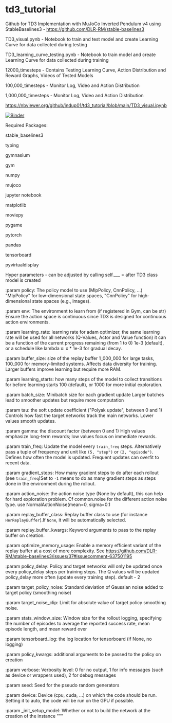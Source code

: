 # td3_tutorial  
Github for TD3 Implementation with MuJoCo Inverted Pendulum v4 using StableBaselines3 - https://github.com/DLR-RM/stable-baselines3

TD3_visual.pynb - Notebook to train and test model and create Learning Curve for data collected during testing

TD3_learning_curve_testing.pynb - Notebook to train model and create Learning Curve for data collected during training

12000_timesteps - Contains Testing Learning Curve, Action Distribution and Reward Graphs, Videos of Tested Models

100,000_timesteps - Monitor Log, Video and Action Distribution

1,000,000_timesteps - Monitor Log, Video and Action Distribution

https://nbviewer.org/github/indup01/td3_tutorial/blob/main/TD3_visual.ipynb

[![Binder](https://mybinder.org/badge_logo.svg)](https://mybinder.org/v2/git/https%3A%2F%2Fgithub.com%2Findup01%2Ftd3_tutorial/main?labpath=%2FTD3_visual.ipynb)

Required Packages:

stable_baselines3 

typing

gymnasium

gym

numpy

mujoco

jupyter notebook

matplotlib

moviepy

pygame

pytorch

pandas

tensorboard

pyvirtualdisplay

Hyper parameters - can be adjusted by calling self.___ =  after TD3 class model is created

:param policy: The policy model to use (MlpPolicy, CnnPolicy, ...)
 "MlpPolicy" for low-dimensional state spaces, "CnnPolicy" for high-dimensional state spaces (e.g., images).

:param env: The environment to learn from (if registered in Gym, can be str)
Ensure the action space is continuous since TD3 is designed for continuous action environments.

:param learning_rate: learning rate for adam optimizer, the same learning rate will be used for all networks (Q-Values, Actor and Value function) it can be a function of the current progress remaining (from 1 to 0)
1e-3 (default), or a schedule like lambda x: x * 1e-3 for gradual decay.

:param buffer_size: size of the replay buffer
1_000_000 for large tasks, 100_000 for memory-limited systems.
Affects data diversity for training. Larger buffers improve learning but require more RAM.

:param learning_starts: how many steps of the model to collect transitions for before learning starts
100 (default), or 1000 for more initial exploration.

:param batch_size: Minibatch size for each gradient update
Larger batches lead to smoother updates but require more computation

:param tau: the soft update coefficient ("Polyak update", between 0 and 1)
Controls how fast the target networks track the main networks. Lower values smooth updates.

:param gamma: the discount factor (between 0 and 1)
High values emphasize long-term rewards; low values focus on immediate rewards.

:param train_freq: Update the model every ``train_freq`` steps. Alternatively pass a tuple of frequency and unit like ``(5, "step")`` or ``(2, "episode")``.
Defines how often the model is updated. Frequent updates can overfit to recent data.

:param gradient_steps: How many gradient steps to do after each rollout (see ``train_freq``)Set to ``-1`` means to do as many gradient steps as steps done in the environment during the rollout.
    
:param action_noise: the action noise type (None by default), this can help for hard exploration problem. Cf common.noise for the different action noise type.
use NormalActionNoise(mean=0, sigma=0.1

:param replay_buffer_class: Replay buffer class to use (for instance ``HerReplayBuffer``).If ``None``, it will be automatically selected.

:param replay_buffer_kwargs: Keyword arguments to pass to the replay buffer on creation.

:param optimize_memory_usage: Enable a memory efficient variant of the replay buffer at a cost of more complexity.
See https://github.com/DLR-RM/stable-baselines3/issues/37#issuecomment-637501195

:param policy_delay: Policy and target networks will only be updated once every policy_delay steps per training steps. The Q values will be updated policy_delay more often (update every training step).
default - 2

:param target_policy_noise: Standard deviation of Gaussian noise added to target policy (smoothing noise)

:param target_noise_clip: Limit for absolute value of target policy smoothing noise.

:param stats_window_size: Window size for the rollout logging, specifying the number of episodes to average the reported success rate, mean episode length, and mean reward over

:param tensorboard_log: the log location for tensorboard (if None, no logging)

:param policy_kwargs: additional arguments to be passed to the policy on creation

:param verbose: Verbosity level: 0 for no output, 1 for info messages (such as device or wrappers used), 2 for debug messages

:param seed: Seed for the pseudo random generators

:param device: Device (cpu, cuda, ...) on which the code should be run. Setting it to auto, the code will be run on the GPU if possible.

:param _init_setup_model: Whether or not to build the network at the creation of the instance
"""
